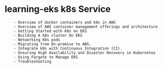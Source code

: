 # learning-eks k8s Service


        - Overview of docker containers and k8s in AWS
        - Overview of AWS container management offerings and architecture
        - Getting Started with K8s on EKS
        - Building A k8s cluster On EKS 
        - Networking K8s pods
        - Migrating from On-premise to AWS.
        - Integrate k8s with Continuous Integration (CI).
        - Ensuring High Availability and Disaster Recovery in Kubernetes
        - Using Fargate to Manage EKS
        - Troubleshooting

